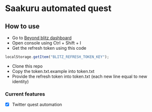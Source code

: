 # Saakuru automated quest

## How to use

- Go to [Beyond blitz dashboard](https://beyondblitz.app/dashboard)
- Open console using Ctrl + Shift + I
- Get the refresh token using this code

```javascript
localStorage.getItem("BLITZ_REFRESH_TOKEN_KEY");
```

- Clone this repo
- Copy the token.txt.example into token.txt
- Provide the refresh token into token.txt (each new line equal to new identity)

### Current features

- [x] Twitter quest automation
